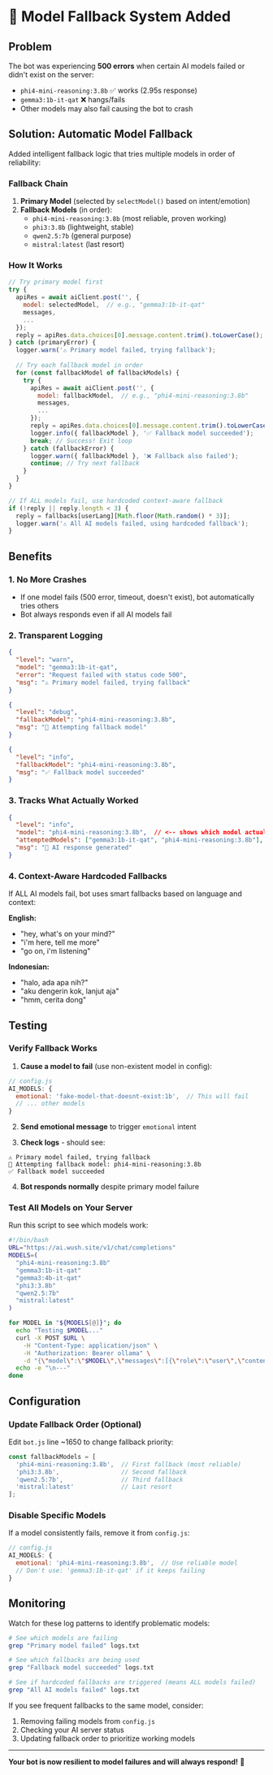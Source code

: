 # 🔄 Model Fallback System Added

## Problem
The bot was experiencing **500 errors** when certain AI models failed or didn't exist on the server:
- `phi4-mini-reasoning:3.8b` ✅ works (2.95s response)
- `gemma3:1b-it-qat` ❌ hangs/fails
- Other models may also fail causing the bot to crash

## Solution: Automatic Model Fallback

Added intelligent fallback logic that tries multiple models in order of reliability:

### Fallback Chain
1. **Primary Model** (selected by `selectModel()` based on intent/emotion)
2. **Fallback Models** (in order):
   - `phi4-mini-reasoning:3.8b` (most reliable, proven working)
   - `phi3:3.8b` (lightweight, stable)
   - `qwen2.5:7b` (general purpose)
   - `mistral:latest` (last resort)

### How It Works

```javascript
// Try primary model first
try {
  apiRes = await aiClient.post('', {
    model: selectedModel,  // e.g., "gemma3:1b-it-qat"
    messages,
    ...
  });
  reply = apiRes.data.choices[0].message.content.trim().toLowerCase();
} catch (primaryError) {
  logger.warn('⚠️ Primary model failed, trying fallback');
  
  // Try each fallback model in order
  for (const fallbackModel of fallbackModels) {
    try {
      apiRes = await aiClient.post('', {
        model: fallbackModel,  // e.g., "phi4-mini-reasoning:3.8b"
        messages,
        ...
      });
      reply = apiRes.data.choices[0].message.content.trim().toLowerCase();
      logger.info({ fallbackModel }, '✅ Fallback model succeeded');
      break; // Success! Exit loop
    } catch (fallbackError) {
      logger.warn({ fallbackModel }, '❌ Fallback also failed');
      continue; // Try next fallback
    }
  }
}

// If ALL models fail, use hardcoded context-aware fallback
if (!reply || reply.length < 3) {
  reply = fallbacks[userLang][Math.floor(Math.random() * 3)];
  logger.warn('⚠️ All AI models failed, using hardcoded fallback');
}
```

## Benefits

### 1. **No More Crashes**
- If one model fails (500 error, timeout, doesn't exist), bot automatically tries others
- Bot always responds even if all AI models fail

### 2. **Transparent Logging**
```json
{
  "level": "warn",
  "model": "gemma3:1b-it-qat",
  "error": "Request failed with status code 500",
  "msg": "⚠️ Primary model failed, trying fallback"
}

{
  "level": "debug",
  "fallbackModel": "phi4-mini-reasoning:3.8b",
  "msg": "🔄 Attempting fallback model"
}

{
  "level": "info",
  "fallbackModel": "phi4-mini-reasoning:3.8b",
  "msg": "✅ Fallback model succeeded"
}
```

### 3. **Tracks What Actually Worked**
```json
{
  "level": "info",
  "model": "phi4-mini-reasoning:3.8b",  // <-- shows which model actually responded
  "attemptedModels": ["gemma3:1b-it-qat", "phi4-mini-reasoning:3.8b"],  // <-- shows failed attempts
  "msg": "🧩 AI response generated"
}
```

### 4. **Context-Aware Hardcoded Fallbacks**
If ALL AI models fail, bot uses smart fallbacks based on language and context:

**English:**
- "hey, what's on your mind?"
- "i'm here, tell me more"
- "go on, i'm listening"

**Indonesian:**
- "halo, ada apa nih?"
- "aku dengerin kok, lanjut aja"
- "hmm, cerita dong"

## Testing

### Verify Fallback Works

1. **Cause a model to fail** (use non-existent model in config):
```javascript
// config.js
AI_MODELS: {
  emotional: 'fake-model-that-doesnt-exist:1b',  // This will fail
  // ... other models
}
```

2. **Send emotional message** to trigger `emotional` intent

3. **Check logs** - should see:
```
⚠️ Primary model failed, trying fallback
🔄 Attempting fallback model: phi4-mini-reasoning:3.8b
✅ Fallback model succeeded
```

4. **Bot responds normally** despite primary model failure

### Test All Models on Your Server

Run this script to see which models work:

```bash
#!/bin/bash
URL="https://ai.wush.site/v1/chat/completions"
MODELS=(
  "phi4-mini-reasoning:3.8b"
  "gemma3:1b-it-qat"
  "gemma3:4b-it-qat"
  "phi3:3.8b"
  "qwen2.5:7b"
  "mistral:latest"
)

for MODEL in "${MODELS[@]}"; do
  echo "Testing $MODEL..."
  curl -X POST $URL \
    -H "Content-Type: application/json" \
    -H "Authorization: Bearer ollama" \
    -d "{\"model\":\"$MODEL\",\"messages\":[{\"role\":\"user\",\"content\":\"hi\"}]}"
  echo -e "\n---"
done
```

## Configuration

### Update Fallback Order (Optional)

Edit `bot.js` line ~1650 to change fallback priority:

```javascript
const fallbackModels = [
  'phi4-mini-reasoning:3.8b',  // First fallback (most reliable)
  'phi3:3.8b',                 // Second fallback
  'qwen2.5:7b',                // Third fallback
  'mistral:latest'             // Last resort
];
```

### Disable Specific Models

If a model consistently fails, remove it from `config.js`:

```javascript
// config.js
AI_MODELS: {
  emotional: 'phi4-mini-reasoning:3.8b',  // Use reliable model
  // Don't use: 'gemma3:1b-it-qat' if it keeps failing
}
```

## Monitoring

Watch for these log patterns to identify problematic models:

```bash
# See which models are failing
grep "Primary model failed" logs.txt

# See which fallbacks are being used
grep "Fallback model succeeded" logs.txt

# See if hardcoded fallbacks are triggered (means ALL models failed)
grep "All AI models failed" logs.txt
```

If you see frequent fallbacks to the same model, consider:
1. Removing failing models from `config.js`
2. Checking your AI server status
3. Updating fallback order to prioritize working models

---

**Your bot is now resilient to model failures and will always respond!** 🎉
